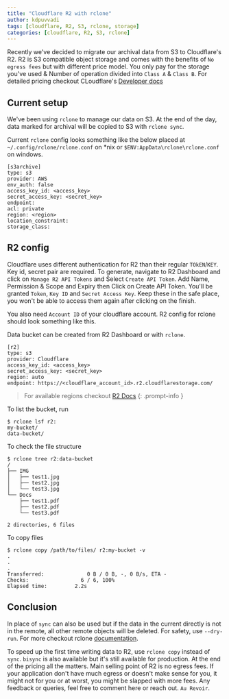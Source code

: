 ```yaml
---
title: "Cloudflare R2 with rclone"
author: kdpuvvadi
tags: [cloudflare, R2, S3, rclone, storage]
categories: [cloudflare, R2, S3, rclone]
---
```


Recently we've decided to migrate our archival data from S3 to Cloudflare's R2. R2 is S3 compatible object storage and comes with the benefits of `No egress fees` but with different price model. You only pay for the storage you've used & Number of operation divided into `Class A` & `Class B`. For detailed pricing checkout CLoudflare's [Developer docs](https://developers.cloudflare.com/r2/pricing)

## Current setup

We've been using `rclone` to manage our data on S3. At the end of the day, data marked for archival will be copied to S3 with `rclone sync`.

Current `rclone` config looks something like the below placed at `~/.config/rclone/rclone.conf` on *nix or
`$ENV:AppData\rclone\rclone.conf` on windows.

```config
[s3archive]
type: s3
provider: AWS
env_auth: false
access_key_id: <access_key>
secret_access_key: <secret_key>
endpoint:
acl: private
region: <region>
location_constraint:
storage_class:
```

## R2 config

Cloudflare uses different authentication for R2 than their regular `TOkEN`/`KEY`. Key id, secret pair are required. To generate, navigate to R2 Dashboard and click on `Manage R2 API Tokens` and Select `Create API Token`. Add Name, Permission & Scope and Expiry then Click on Create API Token. You'll be granted `Token`, `Key ID` and `Secret Access Key`. Keep these in the safe place, you won't be able to access them again after clicking on the finish.

You also need `Account ID` of your cloudflare account. R2 config for rclone should look something like this.

Data bucket can be created from R2 Dashboard or with `rclone`.

```config
[r2]
type: s3
provider: Cloudflare
access_key_id: <access_key>
secret_access_key: <secret_key>
region: auto
endpoint: https://<cloudflare_account_id>.r2.cloudflarestorage.com/
```

> For available regions checkout [R2 Docs](https://developers.cloudflare.com/r2/buckets/data-location/)
{: .prompt-info }

To list the bucket, run

```shell
$ rclone lsf r2:
my-bucket/
data-bucket/
```

To check the file structure

```shell
$ rclone tree r2:data-bucket
/
├── IMG
│   ├── test1.jpg
│   ├── test2.jpg
│   └── test3.jpg
└── Docs
    ├── test1.pdf
    ├── test2.pdf
    └── test3.pdf

2 directories, 6 files
```

To copy files

```shell
$ rclone copy /path/to/files/ r2:my-bucket -v
.
.
.
Transferred:              0 B / 0 B, -, 0 B/s, ETA -
Checks:                 6 / 6, 100%
Elapsed time:         2.2s
```

## Conclusion

In place of `sync` can also be used but if the data in the current directly is not in the remote, all other remote objects will be deleted. For safety, use `--dry-run`. For more checkout rclone [documentation](https://rclone.org/commands/).

To speed up the first time writing data to R2, use `rclone copy` instead of `sync`. `bisync` is also available but it's still available for production. At the end of the pricing all the matters. Main selling point of R2 is no egress fees. If your application don't have much egress or doesn't make sense for you, it might not for you or at worst, you might be slapped with more fees. Any feedback or queries, feel free to comment here or reach out. `Au Revoir`.
